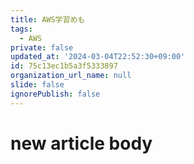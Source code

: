 ```yaml
---
title: AWS学習めも
tags:
  - AWS
private: false
updated_at: '2024-03-04T22:52:30+09:00'
id: 75c13ec1b5a3f5333897
organization_url_name: null
slide: false
ignorePublish: false
---
```

# new article body
